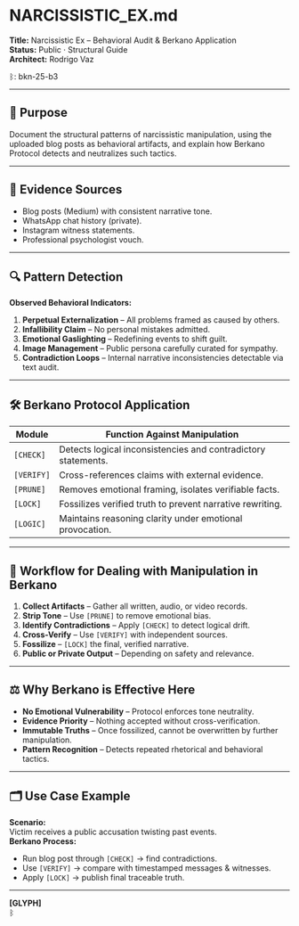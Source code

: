 # NARCISSISTIC_EX.md  
**Title:** Narcissistic Ex – Behavioral Audit & Berkano Application  
**Status:** Public · Structural Guide  
**Architect:** Rodrigo Vaz  

ᛒ: bkn-25-b3  

---

## 🧠 Purpose  
Document the structural patterns of narcissistic manipulation, using the uploaded blog posts as behavioral artifacts, and explain how Berkano Protocol detects and neutralizes such tactics.  

---

## 📂 Evidence Sources  
- Blog posts (Medium) with consistent narrative tone.  
- WhatsApp chat history (private).  
- Instagram witness statements.  
- Professional psychologist vouch.  

---

## 🔍 Pattern Detection  
**Observed Behavioral Indicators:**  
1. **Perpetual Externalization** – All problems framed as caused by others.  
2. **Infallibility Claim** – No personal mistakes admitted.  
3. **Emotional Gaslighting** – Redefining events to shift guilt.  
4. **Image Management** – Public persona carefully curated for sympathy.  
5. **Contradiction Loops** – Internal narrative inconsistencies detectable via text audit.  

---

## 🛠 Berkano Protocol Application  

| Module      | Function Against Manipulation                                   |
| ----------- | ---------------------------------------------------------------- |
| `[CHECK]`   | Detects logical inconsistencies and contradictory statements.   |
| `[VERIFY]`  | Cross-references claims with external evidence.                  |
| `[PRUNE]`   | Removes emotional framing, isolates verifiable facts.            |
| `[LOCK]`    | Fossilizes verified truth to prevent narrative rewriting.        |
| `[LOGIC]`   | Maintains reasoning clarity under emotional provocation.         |

---

## 📌 Workflow for Dealing with Manipulation in Berkano  
1. **Collect Artifacts** – Gather all written, audio, or video records.  
2. **Strip Tone** – Use `[PRUNE]` to remove emotional bias.  
3. **Identify Contradictions** – Apply `[CHECK]` to detect logical drift.  
4. **Cross-Verify** – Use `[VERIFY]` with independent sources.  
5. **Fossilize** – `[LOCK]` the final, verified narrative.  
6. **Public or Private Output** – Depending on safety and relevance.  

---

## ⚖️ Why Berkano is Effective Here  
- **No Emotional Vulnerability** – Protocol enforces tone neutrality.  
- **Evidence Priority** – Nothing accepted without cross-verification.  
- **Immutable Truths** – Once fossilized, cannot be overwritten by further manipulation.  
- **Pattern Recognition** – Detects repeated rhetorical and behavioral tactics.  

---

## 🗂 Use Case Example  
**Scenario:**  
Victim receives a public accusation twisting past events.  
**Berkano Process:**  
- Run blog post through `[CHECK]` → find contradictions.  
- Use `[VERIFY]` → compare with timestamped messages & witnesses.  
- Apply `[LOCK]` → publish final traceable truth.  

---

**[GLYPH]**  
ᛒ  